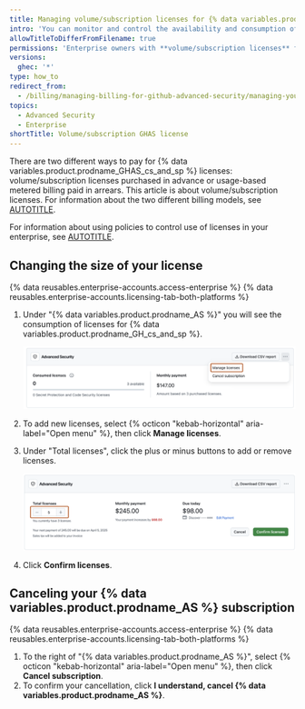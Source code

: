 ```yaml
---
title: Managing volume/subscription licenses for {% data variables.product.prodname_AS %}
intro: 'You can monitor and control the availability and consumption of licenses for {% data variables.product.prodname_AS %} in repositories in your enterprise.'
allowTitleToDifferFromFilename: true
permissions: 'Enterprise owners with **volume/subscription licenses** for {% data variables.product.prodname_AS %}. </br>For metered usage on the new platform, see [AUTOTITLE](/billing/managing-your-billing/preventing-overspending).'
versions:
  ghec: '*'
type: how_to
redirect_from:
  - /billing/managing-billing-for-github-advanced-security/managing-your-github-advanced-security-licensing
topics:
  - Advanced Security
  - Enterprise
shortTitle: Volume/subscription GHAS license
---
```


There are two different ways to pay for {% data variables.product.prodname_GHAS_cs_and_sp %} licenses: volume/subscription licenses purchased in advance or usage-based metered billing paid in arrears. This article is about volume/subscription licenses. For information about the two different billing models, see [AUTOTITLE](/billing/managing-billing-for-your-products/managing-billing-for-github-advanced-security/about-billing-for-github-advanced-security).

For information about using policies to control use of licenses in your enterprise, see [AUTOTITLE](/admin/policies/enforcing-policies-for-your-enterprise/enforcing-policies-for-advanced-security-in-your-enterprise).

## Changing the size of your license

{% data reusables.enterprise-accounts.access-enterprise %}
{% data reusables.enterprise-accounts.licensing-tab-both-platforms %}
1. Under "{% data variables.product.prodname_AS %}" you will see the consumption of licenses for {% data variables.product.prodname_GH_cs_and_sp %}.

   ![Screenshot of the {% data variables.product.prodname_AS %} licensing screen. The "Manage licenses" button is outlined in orange.](/assets/images/help/enterprises/ghas-licenses-dropdown.png)

1. To add new licenses, select {% octicon "kebab-horizontal" aria-label="Open menu" %}, then click **Manage licenses**.
1. Under "Total licenses", click the plus or minus buttons to add or remove licenses.

   ![Screenshot of the {% data variables.product.prodname_AS %} license screen. A text box with the number 5, with a minus and a plus button, are outlined in orange.](/assets/images/help/enterprises/ghas-add-licenses.png)

1. Click **Confirm licenses**.

## Canceling your {% data variables.product.prodname_AS %} subscription

{% data reusables.enterprise-accounts.access-enterprise %}
{% data reusables.enterprise-accounts.licensing-tab-both-platforms %}
1. To the right of "{% data variables.product.prodname_AS %}", select {% octicon "kebab-horizontal" aria-label="Open menu" %}, then click **Cancel subscription**.
1. To confirm your cancellation, click **I understand, cancel {% data variables.product.prodname_AS %}**.
